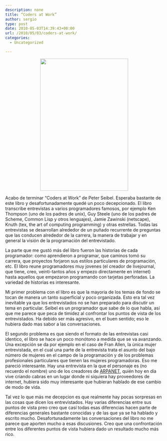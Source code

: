 ```yaml
---
description: none
title: “Coders at Work”
author: sergio
type: post
date: 2010-05-03T14:39:43+00:00
url: /2010/05/03/coders-at-work/
categories:
  - Uncategorized

---
```

<p style="text-align: center">
  <a href="http://blog.crazyrobot.net/files/2010/05/CodersAtWork.jpg"><img class="aligncenter size-full wp-image-247" src="http://blog.crazyrobot.net/files/2010/05/CodersAtWork.jpg" alt="" width="281" height="421" srcset="http://blog.crazyrobot.net/files/2010/05/CodersAtWork-200x300.jpg 200w, http://blog.crazyrobot.net/files/2010/05/CodersAtWork.jpg 401w" sizes="(max-width: 281px) 100vw, 281px" /></a>
</p>

Acabo de terminar &#8220;Coders at Work&#8221; de Peter Seibel. Esperaba bastante de este libro y desafortunadamente quedé un poco decepcionado. El libro transcribe entrevistas a varios programadores famosos, por ejemplo Ken Thompson (uno de los padres de unix), Guy Steele (uno de los padres de Scheme, Common Lisp y otros lenguajes), Jamie Zawinski (netscape), Knuth (tex, the art of computing programming) y otras estrellas. Todas las entrevistas se desarrollan alrededor de un puñado recurrente de preguntas que las conducen alrededor de la carrera, la manera de trabajar y en general la visión de la programación del entrevistado.

La parte que me gustó más del libro fueron las historias de cada programador: como aprendieron a programar, que caminos tomó su carrera, que proyectos forjaron sus estilos particulares de programación, etc. El libro reune programadores muy jovenes (el creador de livejournal, que tiene, creo, veinti-tantos años y empezo directamente en internet) hasta aquellos que empezaron programando con tarjetas perforadas. La variedad de historias es interesante.

Mi primer problema con el libro es que la mayoria de los temas de fondo se tocan de manera un tanto superficial y poco organizada. Esto era tal vez inevitable ya que los entrevistados no se han preparado para discutir un tema en particular. Seibel es un programador que sabe de lo que habla, así que me parece que peca de timidez al confrontar los puntos de vista de los entrevistados. Ha debido ser más agresivo, en el buen sentido; eso le hubiera dado mas sabor a las conversaciones.

El segundo problema es que siendo el formato de las entrevistas casi identico, el libro se hace un poco monótono a medida que se va avanzando. Una excepción se da por ejemplo en el caso de Fran Allen, la única mujer entrevistada, en el cual una parte de la entrevista trata el asunto del bajo número de mujeres en el campo de la programación y de los problemas profesionales particulares que tienen las mujeres programadoras. Eso me pareció interesante. Hay una entrevista en la que el personaje es (no recuerdo el nombre) uno de los creadores de [ARPANET][1], quién hoy en día vive criando cabras en un lugar donde ni siquiera hay proveedores de internet, hubiera sido muy interesante que hubieran hablado de ese cambio de modo de vida.

Tal vez lo que más me decepcion es que realmente hay pocas sorpresas en las cosas que dicen los entrevistados. Hay varias diferencias entre sus puntos de vista preo creo que casí todas esas diferencias hacen parte de diferencias generales bastante conocidas y de las que ya se ha hablado y escrito mucho. Desafortunadamente las conversaciones del libro no me parece que aporten mucho a esas discusiones. Creo que una confrontación entre los diferentes puntos de vista hubiera dado un resultado mucho más rico.

 [1]: http://en.wikipedia.org/wiki/ARPANET
